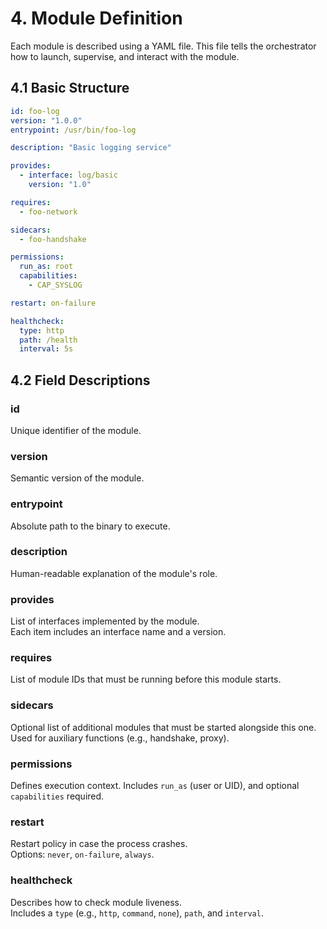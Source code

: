 # 4. Module Definition

Each module is described using a YAML file. This file tells the orchestrator how to launch, supervise, and interact with the module.

## 4.1 Basic Structure

```yaml
id: foo-log  
version: "1.0.0"  
entrypoint: /usr/bin/foo-log  

description: "Basic logging service"  

provides:  
  - interface: log/basic  
    version: "1.0"  

requires:  
  - foo-network  

sidecars:  
  - foo-handshake  

permissions:  
  run_as: root  
  capabilities:  
    - CAP_SYSLOG  

restart: on-failure  

healthcheck:  
  type: http  
  path: /health  
  interval: 5s  
```

## 4.2 Field Descriptions

### id  
Unique identifier of the module.

### version  
Semantic version of the module.

### entrypoint  
Absolute path to the binary to execute.

### description  
Human-readable explanation of the module's role.

### provides  
List of interfaces implemented by the module.  
Each item includes an interface name and a version.

### requires  
List of module IDs that must be running before this module starts.

### sidecars  
Optional list of additional modules that must be started alongside this one.  
Used for auxiliary functions (e.g., handshake, proxy).

### permissions  
Defines execution context. Includes `run_as` (user or UID), and optional `capabilities` required.

### restart  
Restart policy in case the process crashes.  
Options: `never`, `on-failure`, `always`.

### healthcheck  
Describes how to check module liveness.  
Includes a `type` (e.g., `http`, `command`, `none`), `path`, and `interval`.
